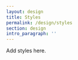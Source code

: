 ```yaml
---
layout: design
title: Styles
permalink: /design/styles
section: design
intro_paragraph: ''
---
```

Add styles here.

